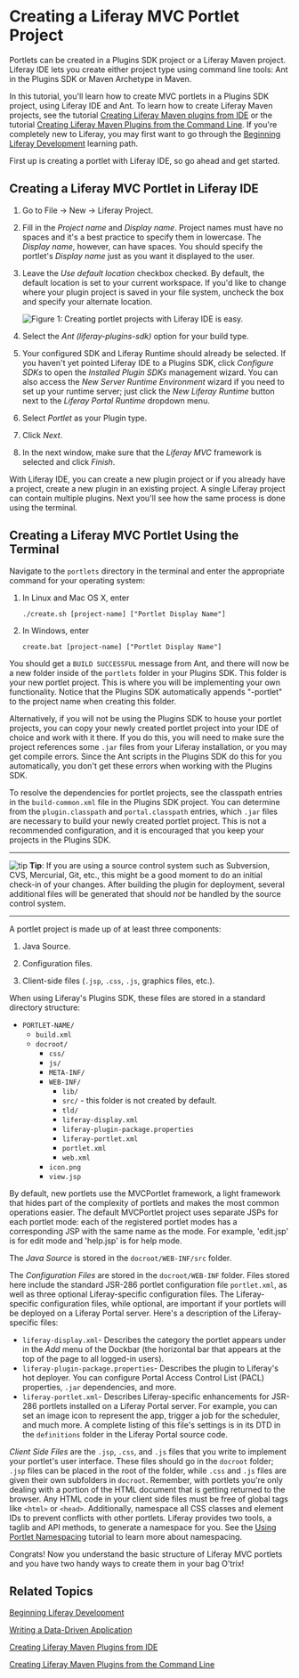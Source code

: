 # Creating a Liferay MVC Portlet Project [](id=creating-a-liferay-mvc-portlet-project-lp-6-2-develop-tutorial)

Portlets can be created in a Plugins SDK project or a Liferay Maven 
project. Liferay IDE lets you create either project type using command line 
tools: Ant in the Plugins SDK or Maven Archetype in Maven. 

In this tutorial, you'll learn how to create MVC portlets in a Plugins SDK
project, using Liferay IDE and Ant. To learn how to create Liferay Maven
projects, see the tutorial 
[Creating Liferay Maven plugins from IDE](/tutorials/-/knowledge_base/creating-liferay-maven-plugins-from-liferay-ide-lp-6-2-develop-tutorial) 
or the tutorial
[Creating Liferay Maven Plugins from the Command Line](/tutorials/-/knowledge_base/creating-liferay-maven-plugins-from-the-command-lin-lp-6-2-develop-tutorial).
If you're completely new to Liferay, you may first want to go through the 
[Beginning Liferay Development](/learning-paths/-/knowledge_base/beginning-liferay-development-lp-6-2-develop-learnpath) 
learning path. 

First up is creating a portlet with Liferay IDE, so go ahead and get 
started. 

## Creating a Liferay MVC Portlet in Liferay IDE

1.  Go to File &rarr; New &rarr; Liferay Project. 

2.  Fill in the *Project name* and *Display name*. Project names must have no
    spaces and it's a best practice to specify them in lowercase. The
    *Display name*, however, can have spaces. You should specify the
    portlet's *Display name* just as you want it displayed to the user. 

3.  Leave the *Use default location* checkbox checked. By default, the
	default location is set to your current workspace. If you'd like to change
	where your plugin project is saved in your file system, uncheck the box and
	specify your alternate location. 

    ![Figure 1: Creating portlet projects with Liferay IDE is easy.](../../images/03-new-portlet-project.png)

4.  Select the *Ant (liferay-plugins-sdk)* option for your build type.

5.  Your configured SDK and Liferay Runtime should already be selected. If you
    haven't yet pointed Liferay IDE to a Plugins SDK, click *Configure SDKs* to
    open the *Installed Plugin SDKs* management wizard. You can also access the
    *New Server Runtime Environment* wizard if you need to set up your runtime
    server; just click the *New Liferay Runtime* button next to the *Liferay
    Portal Runtime* dropdown menu. 

6.  Select *Portlet* as your Plugin type. 

7.  Click *Next*. 

8. In the next window, make sure that the *Liferay MVC* framework is selected
   and click *Finish*. 

With Liferay IDE, you can create a new plugin project or if you already have a
project, create a new plugin in an existing project. A single Liferay project
can contain multiple plugins. Next you'll see how the same process is done using
the terminal. 

## Creating a Liferay MVC Portlet Using the Terminal 

Navigate to the `portlets` directory in the terminal and enter the appropriate 
command for your operating system:

1.  In Linux and Mac OS X, enter

        ./create.sh [project-name] ["Portlet Display Name"]

2.  In Windows, enter

        create.bat [project-name] ["Portlet Display Name"]

You should get a `BUILD SUCCESSFUL` message from Ant, and there will now be a
new folder inside of the `portlets` folder in your Plugins SDK. This folder is
your new portlet project. This is where you will be implementing your own
functionality. Notice that the Plugins SDK automatically appends "-portlet" to
the project name when creating this folder.

Alternatively, if you will not be using the Plugins SDK to house your portlet
projects, you can copy your newly created portlet project into your IDE of
choice and work with it there. If you do this, you will need to make sure the
project references some `.jar` files from your Liferay installation, or you may
get compile errors. Since the Ant scripts in the Plugins SDK do this for you
automatically, you don't get these errors when working with the Plugins SDK.

To resolve the dependencies for portlet projects, see the classpath entries in
the `build-common.xml` file in the Plugins SDK project. You can determine from
the `plugin.classpath` and `portal.classpath` entries, which `.jar` files are
necessary to build your newly created portlet project. This is not a recommended
configuration, and it is encouraged that you keep your projects in the Plugins 
SDK. 

---

![tip](../../images/tip-pen-paper.png) **Tip**: If you are using a source
control system such as Subversion, CVS, Mercurial, Git, etc., this might be
a good moment to do an initial check-in of your changes. After building the
plugin for deployment, several additional files will be generated that should
*not* be handled by the source control system. 

---

A portlet project is made up of at least three components:

1. Java Source. 

2. Configuration files. 

3. Client-side files (`.jsp`, `.css`, `.js`, graphics files, etc.). 

When using Liferay's Plugins SDK, these files are stored in a standard directory
structure:

- `PORTLET-NAME/`
    - `build.xml`
    - `docroot/`
        - `css/`
        - `js/`
        - `META-INF/`
        - `WEB-INF/`
            - `lib/`
            - `src/` - this folder is not created by default.
            - `tld/`
            - `liferay-display.xml`
            - `liferay-plugin-package.properties`
            - `liferay-portlet.xml`
            - `portlet.xml`
            - `web.xml`
        - `icon.png`
        - `view.jsp`

By default, new portlets use the MVCPortlet framework, a light framework that
hides part of the complexity of portlets and makes the most common operations
easier. The default MVCPortlet project uses separate JSPs for each portlet
mode: each of the registered portlet modes has a corresponding JSP with the
same name as the mode. For example, 'edit.jsp' is for edit mode and 'help.jsp'
is for help mode.

The *Java Source* is stored in the `docroot/WEB-INF/src` folder. 

The *Configuration Files* are stored in the `docroot/WEB-INF` folder. Files
stored here include the standard JSR-286 portlet configuration file
`portlet.xml`, as well as three optional Liferay-specific configuration files.
The Liferay-specific configuration files, while optional, are important if your
portlets will be deployed on a Liferay Portal server. Here's a description of
the Liferay-specific files:

- `liferay-display.xml`- Describes the category the portlet appears under in the
  *Add* menu of the Dockbar (the horizontal bar that appears at the top of the
  page to all logged-in users). 
- `liferay-plugin-package.properties`- Describes the plugin to Liferay's hot
  deployer. You can configure Portal Access Control List (PACL) properties,
  `.jar` dependencies, and more. 
- `liferay-portlet.xml`- Describes Liferay-specific enhancements for JSR-286
  portlets installed on a Liferay Portal server. For example, you can set
  an image icon to represent the app, trigger a job for the scheduler, and much
  more. A complete listing of this file's settings is in its DTD in the
  `definitions` folder in the Liferay Portal source code. 

*Client Side Files* are the `.jsp`, `.css`, and `.js` files that you write to
implement your portlet's user interface. These files should go in the `docroot`
folder; `.jsp` files can be placed in the root of the folder, while `.css` and
`.js` files are given their own subfolders in `docroot`. Remember, with portlets
you're only dealing with a portion of the HTML document that is getting returned
to the browser. Any HTML code in your client side files must be free of global
tags like `<html>` or `<head>`. Additionally, namespace all CSS classes and
element IDs to prevent conflicts with other portlets. Liferay provides two
tools, a taglib and API methods, to generate a namespace for you. See the
[Using Portlet Namespacing](/tutorials/-/knowledge_base/using-portlet-namespacing-lp-6-2-develop-tutorial)
tutorial to learn more about namespacing. 

<!--
For a more detailed description of the files generated and used in a portlet
please refer to the [Anatomy of a Portlet] (https://www.liferay.com/documentation/liferay-portal/6.0/development/-/ai/anatomy-of-a-portlet)
section in the DevGuide.
-->

Congrats! Now you understand the basic structure of Liferay MVC portlets and you
have two handy ways to create them in your bag O'trix!  

## Related Topics

[Beginning Liferay Development](/learning-paths/-/knowledge_base/beginning-liferay-development-lp-6-2-develop-learnpath)

[Writing a Data-Driven Application](/learning-paths/-/knowledge_base/writing-a-data-driven-application-lp-6-2-develop-learnpath)

[Creating Liferay Maven Plugins from IDE](/tutorials/-/knowledge_base/creating-liferay-maven-plugins-from-liferay-ide-lp-6-2-develop-tutorial)

[Creating Liferay Maven Plugins from the Command Line](/tutorials/-/knowledge_base/creating-liferay-maven-plugins-from-the-command-lin-lp-6-2-develop-tutorial)

